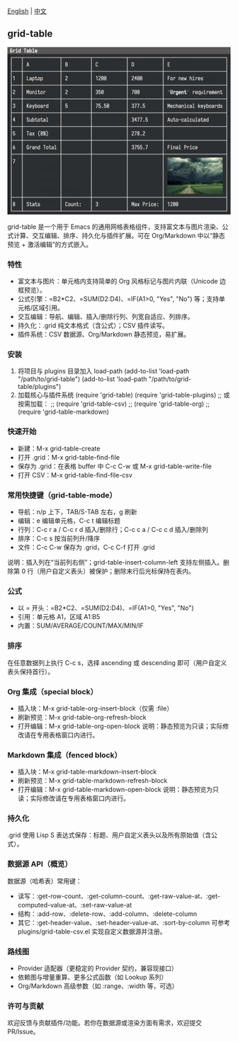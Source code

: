 [English](README.md) | [中文](README_CN.md)

## grid-table

![](pictures/figure1.jpg)

grid-table 是一个用于 Emacs 的通用网格表格组件，支持富文本与图片渲染、公式计算、交互编辑、排序、持久化与插件扩展。可在 Org/Markdown 中以“静态预览 + 激活编辑”的方式嵌入。

### 特性

- 富文本与图片：单元格内支持简单的 Org 风格标记与图片内联（Unicode 边框预览）。
- 公式引擎：=B2*C2、=SUM(D2:D4)、=IF(A1>0, "Yes", "No") 等；支持单元格/区域引用。
- 交互编辑：导航、编辑、插入/删除行列、列宽自适应、列排序。
- 持久化：.grid 纯文本格式（含公式）；CSV 插件读写。
- 插件系统：CSV 数据源、Org/Markdown 静态预览，易扩展。

### 安装

1) 将项目与 plugins 目录加入 load-path
   (add-to-list 'load-path "/path/to/grid-table")
   (add-to-list 'load-path "/path/to/grid-table/plugins")
2) 加载核心与插件系统
   (require 'grid-table)
   (require 'grid-table-plugins)
   ;; 或按需加载：
   ;; (require 'grid-table-csv)
   ;; (require 'grid-table-org)
   ;; (require 'grid-table-markdown)

### 快速开始

- 新建：M-x grid-table-create
- 打开 .grid：M-x grid-table-find-file
- 保存为 .grid：在表格 buffer 中 C-c C-w 或 M-x grid-table-write-file
- 打开 CSV：M-x grid-table-find-file-csv

### 常用快捷键（grid-table-mode）

- 导航：n/p 上下，TAB/S-TAB 左右，g 刷新
- 编辑：e 编辑单元格，C-c t 编辑标题
- 行列：C-c r a / C-c r d 插入/删除行；C-c c a / C-c c d 插入/删除列
- 排序：C-c s 按当前列升/降序
- 文件：C-c C-w 保存为 .grid，C-c C-f 打开 .grid

说明：插入列在“当前列右侧”；grid-table-insert-column-left 支持左侧插入。删除第 0 行（用户自定义表头）被保护；删除末行后光标保持在表内。

### 公式

- 以 = 开头：=B2*C2、=SUM(D2:D4)、=IF(A1>0, "Yes", "No")
- 引用：单元格 A1，区域 A1:B5
- 内置：SUM/AVERAGE/COUNT/MAX/MIN/IF

### 排序

在任意数据列上执行 C-c s，选择 ascending 或 descending 即可（用户自定义表头保持首行）。

### Org 集成（special block）

- 插入块：M-x grid-table-org-insert-block（仅需 :file）
- 刷新预览：M-x grid-table-org-refresh-block
- 打开编辑：M-x grid-table-org-open-block
说明：静态预览为只读；实际修改请在专用表格窗口内进行。

### Markdown 集成（fenced block）

- 插入块：M-x grid-table-markdown-insert-block
- 刷新预览：M-x grid-table-markdown-refresh-block
- 打开编辑：M-x grid-table-markdown-open-block
说明：静态预览为只读；实际修改请在专用表格窗口内进行。

### 持久化

.grid 使用 Lisp S 表达式保存：标题、用户自定义表头以及所有原始值（含公式）。

### 数据源 API（概览）

数据源（哈希表）常用键：
- 读写：:get-row-count、:get-column-count、:get-raw-value-at、:get-computed-value-at、:set-raw-value-at
- 结构：:add-row、:delete-row、:add-column、:delete-column
- 其它：:get-header-value、:set-header-value-at、:sort-by-column
可参考 plugins/grid-table-csv.el 实现自定义数据源并注册。

### 路线图

- Provider 适配器（更稳定的 Provider 契约，兼容现接口）
- 依赖图与增量重算、更多公式函数（如 Lookup 系列）
- Org/Markdown 高级参数（如 :range、:width 等，可选）

### 许可与贡献

欢迎反馈与贡献插件/功能。若你在数据源或渲染方面有需求，欢迎提交 PR/Issue。


